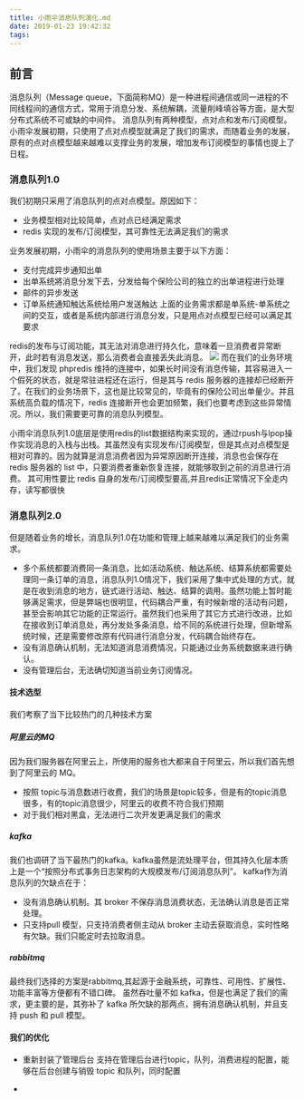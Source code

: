 ```yaml
---
title: 小雨伞消息队列演化.md
date: 2019-01-23 19:42:32
tags:
---
```

## 前言
消息队列（Message queue，下面简称MQ）是一种进程间通信或同一进程的不同线程间的通信方式，常用于消息分发、系统解耦，流量削峰填谷等方面，是大型分布式系统不可或缺的中间件。
消息队列有两种模型，点对点和发布/订阅模型。小雨伞发展初期，只使用了点对点模型就满足了我们的需求，而随着业务的发展，原有的点对点模型越来越难以支撑业务的发展，增加发布订阅模型的事情也提上了日程。


### 消息队列1.0
我们初期只采用了消息队列的点对点模型。原因如下：
- 业务模型相对比较简单，点对点已经满足需求
- redis 实现的发布/订阅模型，其可靠性无法满足我们的需求

业务发展初期，小雨伞的消息队列的使用场景主要于以下方面：
- 支付完成异步通知出单
- 出单系统將消息分发下去，分发给每个保险公司的独立的出单进程进行处理
- 邮件的异步发送
- 订单系统通知触达系统给用户发送触达
上面的业务需求都是单系统-单系统之间的交互，或者是系统内部进行消息分发，只是用点对点模型已经可以满足其要求

redis的发布与订阅功能，其无法对消息进行持久化，意味着一旦消费者异常断开，此时若有消息发送，那么消费者会直接丢失此消息。
![](mq_redis.png)
而在我们的业务环境中，我们发现 phpredis 维持的连接中，如果长时间没有消息传输，其容易进入一个假死的状态，就是常驻进程还在运行，但是其与 redis 服务器的连接却已经断开了。在我们的业务场景下，这也是比较常见的，毕竟有的保险公司出单量少。并且系统高负载的情况下，redis 连接断开也会更加频繁，我们也要考虑到这些异常情况。所以，我们需要更可靠的消息队列模型。

小雨伞消息队列1.0底层是使用redis的list数据结构来实现的，通过rpush与lpop操作实现消息的入栈与出栈。其虽然没有实现发布/订阅模型，但是其点对点模型是相对可靠的。因为就算是消息消费者因为异常原因断开连接，消息也会保存在 redis 服务器的 list 中，只要消费者重新恢复连接，就能够取到之前的消息进行消费。
其可用性要比 redis 自身的发布/订阅模型要高,并且redis正常情况下全走内存，读写都很快


### 消息队列2.0
但是随着业务的增长，消息队列1.0在功能和管理上越来越难以满足我们的业务需求。
- 多个系统都要消费同一条消息，比如活动系统、触达系统、结算系统都需要处理同一条订单的消息，消息队列1.0情况下，我们采用了集中式处理的方式，就是在收到消息的地方，链式进行活动、触达、结算的调用。虽然功能上暂时能够满足需求，但是弊端也很明显，代码耦合严重，有时候新增的活动有问题，甚至会影响其它功能的正常运行。虽然我们也采用了其它方式进行改进，比如在接收到订单消息处，再分发处多条消息，给不同的系统进行处理，但新增系统时候，还是需要修改原有代码进行消息分发，代码耦合始终存在。
- 没有消息确认机制，无法知道消息消费情况，只能通过业务系统数据来进行确认。
- 没有管理后台，无法确切知道当前业务订阅情况。

#### 技术选型
我们考察了当下比较热门的几种技术方案

##### 阿里云的MQ
因为我们服务器在阿里云上，所使用的服务也大都来自于阿里云，所以我们首先想到了阿里云的 MQ。
- 按照 topic与消息数进行收费，我们的场景是topic较多，但是有的topic消息很多，有的topic消息很少，阿里云的收费不符合我们预期
- 对于我们相对黑盒，无法进行二次开发更满足我们的需求

##### kafka
我们也调研了当下最热门的kafka。kafka虽然是流处理平台，但其持久化层本质上是一个“按照分布式事务日志架构的大规模发布/订阅消息队列”。
kafka作为消息队列的欠缺点在于：
- 没有消息确认机制。其 broker 不保存消息消费状态，无法确认消息是否正常处理。
- 只支持pull 模型，只支持消费者侧主动从 broker 主动去获取消息，实时性略有欠缺。我们只能定时去拉取消息。

##### rabbitmq
最终我们选择的方案是rabbitmq,其起源于金融系统，可靠性、可用性、扩展性、功能丰富等方便都有不错口碑。
虽然吞吐量不如 kafka，但是也满足了我们的需求，更主要的是，其弥补了 kafka 所欠缺的那两点，拥有消息确认机制，并且支持 push 和 pull 模型。

#### 我们的优化
- 重新封装了管理后台
支持在管理后台进行topic，队列，消费进程的配置，能够在后台创建与销毁 topic 和队列，同时配置

-


